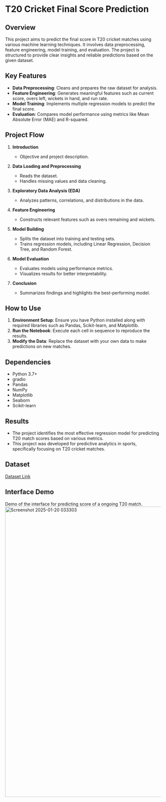 # T20 Cricket Final Score Prediction

## Overview
This project aims to predict the final score in T20 cricket matches using various machine learning techniques. It involves data preprocessing, feature engineering, model training, and evaluation. The project is structured to provide clear insights and reliable predictions based on the given dataset.

## Key Features
- **Data Preprocessing**: Cleans and prepares the raw dataset for analysis.
- **Feature Engineering**: Generates meaningful features such as current score, overs left, wickets in hand, and run rate.
- **Model Training**: Implements multiple regression models to predict the final score.
- **Evaluation**: Compares model performance using metrics like Mean Absolute Error (MAE) and R-squared.

## Project Flow 
1. **Introduction**
   - Objective and project description.

2. **Data Loading and Preprocessing**
   - Reads the dataset.
   - Handles missing values and data cleaning.

3. **Exploratory Data Analysis (EDA)**
   - Analyzes patterns, correlations, and distributions in the data.

4. **Feature Engineering**
   - Constructs relevant features such as overs remaining and wickets.

5. **Model Building**
   - Splits the dataset into training and testing sets.
   - Trains regression models, including Linear Regression, Decision Tree, and Random Forest.

6. **Model Evaluation**
   - Evaluates models using performance metrics.
   - Visualizes results for better interpretability.

7. **Conclusion**
   - Summarizes findings and highlights the best-performing model.

## How to Use
1. **Environment Setup**: Ensure you have Python installed along with required libraries such as Pandas, Scikit-learn, and Matplotlib.
2. **Run the Notebook**: Execute each cell in sequence to reproduce the results.
3. **Modify the Data**: Replace the dataset with your own data to make predictions on new matches.

## Dependencies
- Python 3.7+
- gradio
- Pandas
- NumPy
- Matplotlib
- Seaborn
- Scikit-learn
  
## Results
- The project  identifies the most effective regression model for predicting T20 match scores based on various metrics.
- This project was developed for predictive analytics in sports, specifically focusing on T20 cricket matches.
## Dataset 
[Dataset Link](https://www.kaggle.com/datasets/veeralakrishna/cricsheet-a-retrosheet-for-cricket)

## Interface Demo
Demo of the interface for predicting score of a ongoing T20 match.
<img width="938" alt="Screenshot 2025-01-20 033303" src="https://github.com/user-attachments/assets/a2bb48f7-5d74-4e9f-96e7-d6152cd7b92b" />
